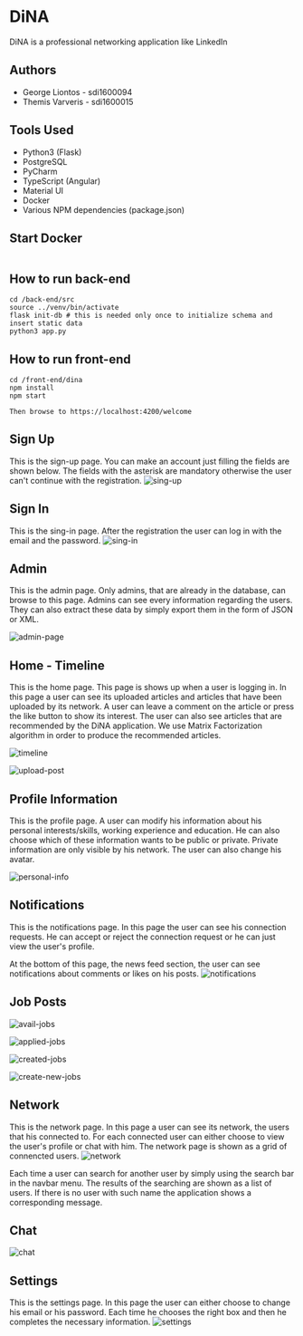 # DiNA
DiNA is a professional networking application like LinkedIn

## Authors

- George Liontos - sdi1600094
- Themis Varveris - sdi1600015

## Tools Used

- Python3 (Flask)
- PostgreSQL
- PyCharm
- TypeScript (Angular)
- Material UI
- Docker
- Various NPM dependencies (package.json)

## Start Docker

```
```

## How to run back-end

```
cd /back-end/src
source ../venv/bin/activate
flask init-db # this is needed only once to initialize schema and insert static data
python3 app.py
```

## How to run front-end

```
cd /front-end/dina
npm install
npm start

Then browse to https://localhost:4200/welcome
```


## Sign Up
This is the sign-up page. You can make an account just filling the fields are shown below. The fields with the asterisk are mandatory otherwise the user can't continue with the registration.
![sing-up](./readme-images/sign-up.png)

## Sign In
This is the sing-in page. After the registration the user can log in with the email and the password.
![sing-in](./readme-images/sign-in.png)

## Admin
This is the admin page. Only admins, that are already in the database, can browse to this page. Admins can see every information regarding the users. They can also extract these data by simply export them in the form of JSON or XML.

![admin-page](./readme-images/admin.png)

## Home - Timeline

This is the home page. This page is shows up when a user is logging in. In this page a user can see its uploaded articles and articles that have been uploaded by its network. A user can leave a comment on the article or press the like button to show its interest. The user can also see articles that are recommended by the DiNA application. We use Matrix Factorization algorithm in order to produce the recommended articles.

![timeline](./readme-images/timeline.png)

![upload-post](./readme-images/upload-post.png)

## Profile Information

This is the profile page. A user can modify his information about his personal interests/skills, working experience and education. He can also choose which of these information wants to be public or private. Private information are only visible by his network. The user can also change his avatar.

![personal-info](./readme-images/personal-info.png)


## Notifications


This is the notifications page. In this page the user can see his connection requests. He can accept or reject the connection request or he can just view the user's profile.

At the bottom of this page, the news feed section, the user can see notifications about comments or likes on his posts.
![notifications](./readme-images/notifications.png)

## Job Posts

![avail-jobs](./readme-images/avail-jobs.png)

![applied-jobs](./readme-images/applied-jobs.png)

![created-jobs](./readme-images/created-jobs.png)

![create-new-jobs](./readme-images/create-new-jobs.png)


## Network

This is the network page. In this page a user can see its network, the users that his connected to. For each connected user can either choose to view the user's profile or chat with him. The network page is shown as a grid of connencted users.
![network](./readme-images/network.png)

Each time a user can search for another user by simply using the search bar in the navbar menu. The results of the searching are shown as a list of users. If there is no user with such name the application shows a corresponding message.

## Chat

![chat](./readme-images/chat.png)


## Settings

This is the settings page. In this page the user can either choose to change his email or his password. Each time he chooses the right box and then he completes the necessary information.
![settings](./readme-images/settings.png)



